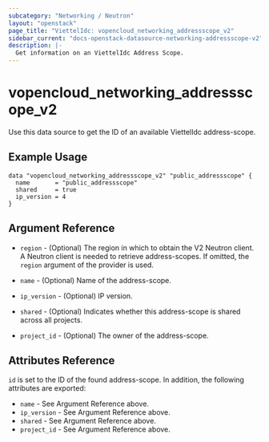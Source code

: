 ```yaml
---
subcategory: "Networking / Neutron"
layout: "openstack"
page_title: "ViettelIdc: vopencloud_networking_addressscope_v2"
sidebar_current: "docs-openstack-datasource-networking-addressscope-v2"
description: |-
  Get information on an ViettelIdc Address Scope.
---
```


# vopencloud\_networking\_addressscope\_v2

Use this data source to get the ID of an available ViettelIdc address-scope.

## Example Usage

```hcl
data "vopencloud_networking_addressscope_v2" "public_addressscope" {
  name       = "public_addressscope"
  shared     = true
  ip_version = 4
}
```

## Argument Reference

* `region` - (Optional) The region in which to obtain the V2 Neutron client.
  A Neutron client is needed to retrieve address-scopes. If omitted, the
  `region` argument of the provider is used.

* `name` - (Optional) Name of the address-scope.

* `ip_version` - (Optional) IP version.

* `shared` - (Optional) Indicates whether this address-scope is shared across
    all projects.

* `project_id` - (Optional) The owner of the address-scope.

## Attributes Reference

`id` is set to the ID of the found address-scope. In addition, the following attributes
are exported:

* `name` - See Argument Reference above.
* `ip_version` - See Argument Reference above.
* `shared` - See Argument Reference above.
* `project_id` - See Argument Reference above.
